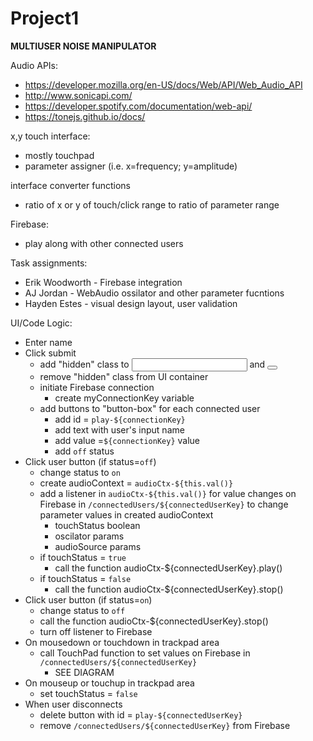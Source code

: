 # Project1

**MULTIUSER NOISE MANIPULATOR**

Audio APIs:
* https://developer.mozilla.org/en-US/docs/Web/API/Web_Audio_API
* http://www.sonicapi.com/
* https://developer.spotify.com/documentation/web-api/
* https://tonejs.github.io/docs/

x,y touch interface:
* mostly touchpad
* parameter assigner (i.e. x=frequency; y=amplitude)
	
interface converter functions
* ratio of x or y of touch/click range to ratio of parameter range
	
Firebase:
* play along with other connected users 


Task assignments:
* Erik Woodworth - Firebase integration
* AJ Jordan - WebAudio ossilator and other parameter fucntions 
* Hayden Estes - visual design layout, user validation

UI/Code Logic:
* Enter name
* Click submit
    - add "hidden" class to <input> and <button id="submit button">
    - remove "hidden" class from UI container
    - initiate Firebase connection
        * create myConnectionKey variable 
    - add buttons to "button-box" for each connected user
        * add id = `play-${connectionKey}` 
        * add text with user's input name
        * add value =`${connectionKey}` value
        * add `off` status
* Click user button (if status=`off`)
    - change status to `on`
    - create audioContext = `audioCtx-${this.val()}`
    - add a listener in `audioCtx-${this.val()}` for value changes on Firebase in `/connectedUsers/${connectedUserKey}` to change parameter values in created audioContext
        * touchStatus boolean
        * oscilator params
        * audioSource params
    - if touchStatus = `true`
        * call the function audioCtx-${connectedUserKey}.play()
    - if touchStatus = `false`
        * call the function audioCtx-${connectedUserKey}.stop()
* Click user button (if status=`on`)
    - change status to `off`
    - call the function audioCtx-${connectedUserKey}.stop()
    - turn off listener to Firebase
* On mousedown or touchdown in trackpad area
    - call TouchPad function to set values on Firebase in `/connectedUsers/${connectedUserKey}`
        * SEE DIAGRAM
* On mouseup or touchup in trackpad area
    - set touchStatus = `false`
* When user disconnects
    - delete button with id = `play-${connectedUserKey}`
    - remove `/connectedUsers/${connectedUserKey}` from Firebase
